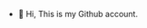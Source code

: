 - 👋 Hi, This is my Github account.

<!---
iahmadaligill/iahmadaligill is a ✨ special ✨ repository because its `README.md` (this file) appears on your GitHub profile.
You can click the Preview link to take a look at your changes.
--->
